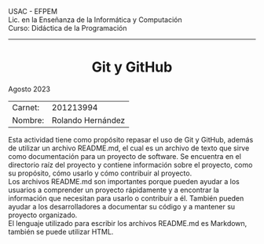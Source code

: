 USAC - EFPEM<br>
Lic. en la Enseñanza de la Informática y Computación <br>
Curso: Didáctica de la Programación <hr>

<h1 align="center">Git y GitHub</h1>
<p >Agosto 2023</p>

<table>
	<tr>
	    <td>Carnet: </td>
	    <td>201213994</td>
   </tr>
   <tr>
	   <td>Nombre:</td>
	   <td>Rolando Hernández</td>
   </tr>
</table>

Esta actividad tiene como propósito repasar el uso de Git y GitHub, además de utilizar
un archivo README.md, el cual es un archivo de texto que sirve como documentación
para un proyecto de software. Se encuentra en el directorio raíz del proyecto y contiene
información sobre el proyecto, como su propósito, cómo usarlo y cómo contribuir al
proyecto.<br>
Los archivos README.md son importantes porque pueden ayudar a los usuarios a
comprender un proyecto rápidamente y a encontrar la información que necesitan para
usarlo o contribuir a él. También pueden ayudar a los desarrolladores a documentar su
código y a mantener su proyecto organizado.<br>
El lenguaje utilizado para escribir los archivos README.md es Markdown, también se
puede utilizar HTML.